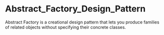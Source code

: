 # Abstract_Factory_Design_Pattern
Abstract Factory is a creational design pattern that lets you produce families of related objects without specifying their concrete classes.
